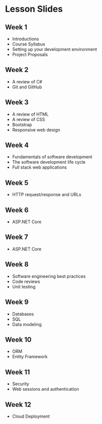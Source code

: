 # Lesson Slides

## Week 1
- Introductions
- Course Syllabus
- Setting up your development environment
- Project Proposals

## Week 2
- A review of C#
- Git and GitHub

## Week 3
- A review of HTML
- A review of CSS
- Bootstrap
- Responsive web design

## Week 4
- Fundamentals of software development
- The software development life cycle
- Full stack web applications 

## Week 5
- HTTP request/response and URLs

## Week 6
- ASP.NET Core

## Week 7
- ASP.NET Core

## Week 8
- Software engineering best practices
- Code reviews
- Unit testing

## Week 9
- Databases
- SQL
- Data modeling

## Week 10
- ORM
- Entity Framework

## Week 11
- Security
- Web sessions and authentication

## Week 12
- Cloud Deployment
